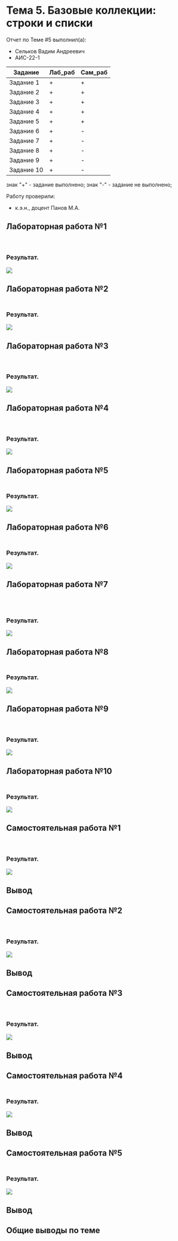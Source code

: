 # Тема 5. Базовые коллекции: строки и списки
Отчет по Теме #5 выполнил(а):
- Сельков Вадим Андреевич
- АИС-22-1

| Задание | Лаб_раб | Сам_раб |
| ------ | ------ | ------ |
| Задание 1 | + | + |
| Задание 2 | + | + |
| Задание 3 | + | + |
| Задание 4 | + | + |
| Задание 5 | + | + |
| Задание 6 | + | - |
| Задание 7 | + | - |
| Задание 8 | + | - |
| Задание 9 | + | - |
| Задание 10 | + | - |

знак "+" - задание выполнено; знак "-" - задание не выполнено;

Работу проверили:
- к.э.н., доцент Панов М.А.

## Лабораторная работа №1
### 

```python



```
### Результат.
![](pic/5.1.png)


## Лабораторная работа №2
### 
```python


```
### Результат.
![](pic/5.2.png)


## Лабораторная работа №3
### 

```python



```
### Результат.
![](pic/5.3.png)


## Лабораторная работа №4
### 

```python



```
### Результат.
![](pic/5.5.png)


## Лабораторная работа №5
### 

```python


```
### Результат.
![](pic/5.5.png)


## Лабораторная работа №6
### 

```python


```
### Результат.
![](pic/5.6.png)


## Лабораторная работа №7
### 



```python




```
### Результат.
![](pic/5.7.png)


## Лабораторная работа №8
### 

```python


```
### Результат.
![](pic/5.8.png)


## Лабораторная работа №9
### 

```python



```
### Результат.
![](pic/5.9.png)


## Лабораторная работа №10
### 

```python

```
### Результат.
![](pic/5.10.png)



## Самостоятельная работа №1
### 

```python



```

### Результат.

![](pic/5.11.png)

## Вывод


## Самостоятельная работа №2
### 

```python



```

### Результат.

![](pic/5.12.png)

## Вывод


## Самостоятельная работа №3
### 

```python



```

### Результат.

![](pic/5.13.png)

## Вывод


## Самостоятельная работа №4
### 

```python


```

### Результат.

![](pic/5.14.png)

## Вывод


## Самостоятельная работа №5
### 

```python


```


### Результат.

![](pic/5.15.png)

## Вывод



## Общие выводы по теме


